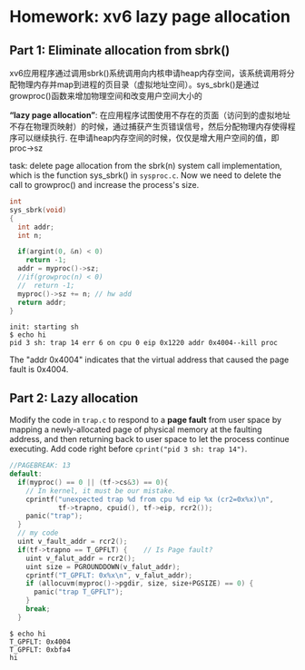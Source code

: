 # Homework: xv6 lazy page allocation

## Part 1: Eliminate allocation from sbrk()
xv6应用程序通过调用sbrk()系统调用向内核申请heap内存空间，该系统调用将分配物理内存并map到进程的页目录（虚拟地址空间）。sys_sbrk()是通过growproc()函数来增加物理空间和改变用户空间大小的

**“lazy page allocation”**: 在应用程序试图使用不存在的页面（访问到的虚拟地址不存在物理页映射）的时候，通过捕获产生页错误信号，然后分配物理内存使得程序可以继续执行. 在申请heap内存空间的时候，仅仅是增大用户空间的值，即proc->sz

task: delete page allocation from the sbrk(n) system call implementation, which is the function sys_sbrk() in `sysproc.c`. Now we need to delete the call to growproc() and increase the process's size.

```c
int
sys_sbrk(void)
{
  int addr;
  int n;

  if(argint(0, &n) < 0)
    return -1;
  addr = myproc()->sz;
  //if(growproc(n) < 0)
  //  return -1;
  myproc()->sz += n; // hw add
  return addr;
}
```


```shell
init: starting sh
$ echo hi
pid 3 sh: trap 14 err 6 on cpu 0 eip 0x1220 addr 0x4004--kill proc

```
The "addr 0x4004" indicates that the virtual address that caused the page fault is 0x4004.



## Part 2: Lazy allocation

Modify the code in `trap.c` to respond to a **page fault** from user space by mapping a newly-allocated page of physical memory at the faulting address, and then returning back to user space to let the process continue executing. Add code right before `cprint("pid 3 sh: trap 14")`.

```c
//PAGEBREAK: 13
default:
  if(myproc() == 0 || (tf->cs&3) == 0){
    // In kernel, it must be our mistake.
    cprintf("unexpected trap %d from cpu %d eip %x (cr2=0x%x)\n",
            tf->trapno, cpuid(), tf->eip, rcr2());
    panic("trap");
  }
  // my code
  uint v_fault_addr = rcr2();
  if(tf->trapno == T_GPFLT) {    // Is Page fault?
    uint v_falut_addr = rcr2();
    uint size = PGROUNDDOWN(v_falut_addr);
    cprintf("T_GPFLT: 0x%x\n", v_falut_addr);
    if (allocuvm(myproc()->pgdir, size, size+PGSIZE) == 0) {
      panic("trap T_GPFLT");
    }
    break;
  }
```

```shell
$ echo hi
T_GPFLT: 0x4004
T_GPFLT: 0xbfa4
hi
```

